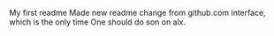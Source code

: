 My first readme
Made new readme change from github.com interface, which is the only time One should do son on alx.
